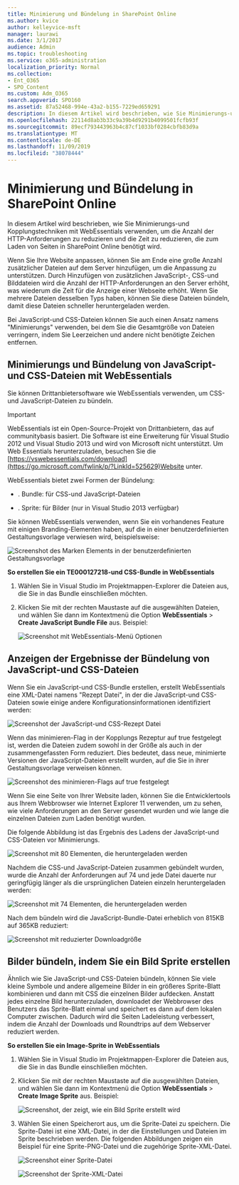 ```yaml
---
title: Minimierung und Bündelung in SharePoint Online
ms.author: kvice
author: kelleyvice-msft
manager: laurawi
ms.date: 3/1/2017
audience: Admin
ms.topic: troubleshooting
ms.service: o365-administration
localization_priority: Normal
ms.collection:
- Ent_O365
- SPO_Content
ms.custom: Adm_O365
search.appverid: SPO160
ms.assetid: 87a52468-994e-43a2-b155-7229ed659291
description: In diesem Artikel wird beschrieben, wie Sie Minimierungs-und Kopplungstechniken mit WebEssentials verwenden, um die Anzahl der HTTP-Anforderungen zu reduzieren und die Zeit zu reduzieren, die zum Laden von Seiten in SharePoint Online benötigt wird.
ms.openlocfilehash: 22114d8ab3b33c9a39b4d9291b4099501fcfb93f
ms.sourcegitcommit: 89ecf793443963b4c87cf1033bf0284cbfb83d9a
ms.translationtype: MT
ms.contentlocale: de-DE
ms.lasthandoff: 11/09/2019
ms.locfileid: "38078444"
---
```

# <a name="minification-and-bundling-in-sharepoint-online"></a>Minimierung und Bündelung in SharePoint Online

In diesem Artikel wird beschrieben, wie Sie Minimierungs-und Kopplungstechniken mit WebEssentials verwenden, um die Anzahl der HTTP-Anforderungen zu reduzieren und die Zeit zu reduzieren, die zum Laden von Seiten in SharePoint Online benötigt wird.
  
Wenn Sie Ihre Website anpassen, können Sie am Ende eine große Anzahl zusätzlicher Dateien auf dem Server hinzufügen, um die Anpassung zu unterstützen. Durch Hinzufügen von zusätzlichen JavaScript-, CSS-und Bilddateien wird die Anzahl der HTTP-Anforderungen an den Server erhöht, was wiederum die Zeit für die Anzeige einer Webseite erhöht. Wenn Sie mehrere Dateien desselben Typs haben, können Sie diese Dateien bündeln, damit diese Dateien schneller heruntergeladen werden.
  
Bei JavaScript-und CSS-Dateien können Sie auch einen Ansatz namens "Minimierungs" verwenden, bei dem Sie die Gesamtgröße von Dateien verringern, indem Sie Leerzeichen und andere nicht benötigte Zeichen entfernen.
  
## <a name="minification-and-bundling-javascript-and-css-files-with-web-essentials"></a>Minimierungs und Bündelung von JavaScript-und CSS-Dateien mit WebEssentials

Sie können Drittanbietersoftware wie WebEssentials verwenden, um CSS-und JavaScript-Dateien zu bündeln.
  
> [!IMPORTANT]
> WebEssentials ist ein Open-Source-Projekt von Drittanbietern, das auf communitybasis basiert. Die Software ist eine Erweiterung für Visual Studio 2012 und Visual Studio 2013 und wird von Microsoft nicht unterstützt. Um Web Essentials herunterzuladen, besuchen Sie die [https://vswebessentials.com/download](https://go.microsoft.com/fwlink/p/?LinkId=525629)Website unter. 
  
WebEssentials bietet zwei Formen der Bündelung:
  
- . Bundle: für CSS-und JavaScript-Dateien
    
- . Sprite: für Bilder (nur in Visual Studio 2013 verfügbar)
    
Sie können WebEssentials verwenden, wenn Sie ein vorhandenes Feature mit einigen Branding-Elementen haben, auf die in einer benutzerdefinierten Gestaltungsvorlage verwiesen wird, beispielsweise:
  
![Screenshot des Marken Elements in der benutzerdefinierten Gestaltungsvorlage](media/3a6eba36-973d-482b-8556-a9394b8ba19f.png)
  
 **So erstellen Sie ein TE000127218-und CSS-Bundle in WebEssentials**
  
1. Wählen Sie in Visual Studio im Projektmappen-Explorer die Dateien aus, die Sie in das Bundle einschließen möchten.
    
2. Klicken Sie mit der rechten Maustaste auf die ausgewählten Dateien, und wählen Sie dann im Kontextmenü die Option **WebEssentials** \> **Create JavaScript Bundle File** aus. Beispiel: 
    
    ![Screenshot mit WebEssentials-Menü Optionen](media/41aac84c-4538-4f78-b454-46e651f868a3.png)
  
## <a name="viewing-the-results-of-bundling-javascript-and-css-files"></a>Anzeigen der Ergebnisse der Bündelung von JavaScript-und CSS-Dateien

Wenn Sie ein JavaScript-und CSS-Bundle erstellen, erstellt WebEssentials eine XML-Datei namens "Rezept Datei", in der die JavaScript-und CSS-Dateien sowie einige andere Konfigurationsinformationen identifiziert werden: 
  
![Screenshot der JavaScript-und CSS-Rezept Datei](media/7ba891f8-52d8-467b-a0f6-b062dd1137a4.png)
  
Wenn das minimieren-Flag in der Kopplungs Rezeptur auf true festgelegt ist, werden die Dateien zudem sowohl in der Größe als auch in der zusammengefassten Form reduziert. Dies bedeutet, dass neue, minimierte Versionen der JavaScript-Dateien erstellt wurden, auf die Sie in ihrer Gestaltungsvorlage verweisen können.
  
![Screenshot des minimieren-Flags auf true festgelegt](media/50523af2-6412-4117-ac3d-5bd26f6d562e.png)
  
Wenn Sie eine Seite von Ihrer Website laden, können Sie die Entwicklertools aus Ihrem Webbrowser wie Internet Explorer 11 verwenden, um zu sehen, wie viele Anforderungen an den Server gesendet wurden und wie lange die einzelnen Dateien zum Laden benötigt wurden.
  
Die folgende Abbildung ist das Ergebnis des Ladens der JavaScript-und CSS-Dateien vor Minimierungs.
  
![Screenshot mit 80 Elementen, die heruntergeladen werden](media/e2df3912-1923-46e6-8cf2-3015a31554e1.png)
  
Nachdem die CSS-und JavaScript-Dateien zusammen gebündelt wurden, wurde die Anzahl der Anforderungen auf 74 und jede Datei dauerte nur geringfügig länger als die ursprünglichen Dateien einzeln heruntergeladen werden:
  
![Screenshot mit 74 Elementen, die heruntergeladen werden](media/686c4387-70e8-4a74-9d45-059f33a91184.png)
  
Nach dem bündeln wird die JavaScript-Bundle-Datei erheblich von 815KB auf 365KB reduziert:
  
![Screenshot mit reduzierter Downloadgröße](media/5e7dbd98-faff-4f68-b320-108fb252e395.png)
  
## <a name="bundling-images-by-creating-an-image-sprite"></a>Bilder bündeln, indem Sie ein Bild Sprite erstellen

Ähnlich wie Sie JavaScript-und CSS-Dateien bündeln, können Sie viele kleine Symbole und andere allgemeine Bilder in ein größeres Sprite-Blatt kombinieren und dann mit CSS die einzelnen Bilder aufdecken. Anstatt jedes einzelne Bild herunterzuladen, downloadet der Webbrowser des Benutzers das Sprite-Blatt einmal und speichert es dann auf dem lokalen Computer zwischen. Dadurch wird die Seiten Ladeleistung verbessert, indem die Anzahl der Downloads und Roundtrips auf dem Webserver reduziert werden.
  
 **So erstellen Sie ein Image-Sprite in WebEssentials**
  
1. Wählen Sie in Visual Studio im Projektmappen-Explorer die Dateien aus, die Sie in das Bundle einschließen möchten.
    
2. Klicken Sie mit der rechten Maustaste auf die ausgewählten Dateien, und wählen Sie dann im Kontextmenü die Option **WebEssentials** \> **Create Image Sprite** aus. Beispiel: 
    
    ![Screenshot, der zeigt, wie ein Bild Sprite erstellt wird](media/de0fe741-4ef7-4e3b-bafa-ef9f4822dac6.png)
  
3. Wählen Sie einen Speicherort aus, um die Sprite-Datei zu speichern. Die Sprite-Datei ist eine XML-Datei, in der die Einstellungen und Dateien im Sprite beschrieben werden. Die folgenden Abbildungen zeigen ein Beispiel für eine Sprite-PNG-Datei und die zugehörige Sprite-XML-Datei.
    
    ![Screenshot einer Sprite-Datei](media/0876bb2a-d1b9-4169-8e95-9c290d628d90.png)
  
    ![Screenshot der Sprite-XML-Datei](media/d1f94776-280d-4d56-abb5-384f145d9989.png)
  


